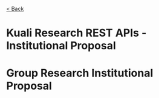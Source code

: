 
[< Back](index.html)

# Kuali Research REST APIs - Institutional Proposal

# Group Research Institutional Proposal
<!-- include(instprop/indirectcost-rate-types.md) -->
<!-- include(instprop/institutional-proposal-attachment-types.md) -->
<!-- include(instprop/institutional-proposal-attachments.md) -->
<!-- include(instprop/institutional-proposal-comments.md) -->
<!-- include(instprop/institutional-proposal-cost-shares.md) -->
<!-- include(instprop/institutional-proposal-custom-data.md) -->
<!-- include(instprop/institutional-proposal-notepads.md) -->
<!-- include(instprop/institutional-proposal-person-credit-splits.md) -->
<!-- include(instprop/institutional-proposal-person-mass-changes.md) -->
<!-- include(instprop/institutional-proposal-person-unit-credit-splits.md) -->
<!-- include(instprop/institutional-proposal-person-units.md) -->
<!-- include(instprop/institutional-proposal-persons.md) -->
<!-- include(instprop/institutional-proposal-science-keywords.md) -->
<!-- include(instprop/institutional-proposal-special-review-exemptions.md) -->
<!-- include(instprop/institutional-proposal-special-reviews.md) -->
<!-- include(instprop/institutional-proposal-unit-contacts.md) -->
<!-- include(instprop/institutional-proposal-unrecovered-f-and-as.md) -->
<!-- include(instprop/institutional-proposals.md) -->
<!-- include(instprop/institutionalProposals-custom.md) -->
<!-- include(instprop/intellectual-property-review-activities.md) -->
<!-- include(instprop/intellectual-property-review-activity-types.md) -->
<!-- include(instprop/intellectual-property-review-requirement-types.md) -->
<!-- include(instprop/intellectual-property-review-result-types.md) -->
<!-- include(instprop/intellectual-property-reviews.md) -->
<!-- include(instprop/proposal-admin-details.md) -->
<!-- include(instprop/proposal-comments.md) -->
<!-- include(instprop/proposal-intellectual-property-review-joins.md) -->
<!-- include(instprop/proposal-log-person-mass-changes.md) -->
<!-- include(instprop/proposal-log-statuses.md) -->
<!-- include(instprop/proposal-log-types.md) -->
<!-- include(instprop/proposal-logs.md) -->
<!-- include(instprop/proposal-statuses.md) -->
